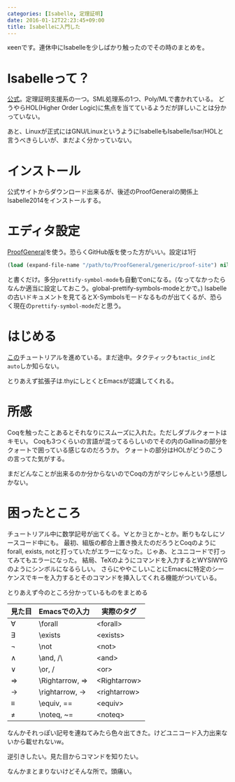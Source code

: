 ```yaml
---
categories: [Isabelle, 定理証明]
date: 2016-01-12T22:23:45+09:00
title: Isabelleに入門した
---
```

κeenです。連休中にIsabelleを少しばかり触ったのでその時のまとめを。

<!--more-->
# Isabelleって？
[公式](https://isabelle.in.tum.de/)。定理証明支援系の一つ。SML処理系の1つ、Poly/MLで書かれている。
どうやらHOL(Higher Order Logic)に焦点を当てているようだが詳しいことは分かっていない。

あと、Linuxが正式にはGNU/LinuxというようにIsabelleもIsabelle/Isar/HOLと言うべきらしいが、まだよく分かっていない。

# インストール
公式サイトからダウンロード出来るが、後述のProofGeneralの関係上Isabelle2014をインストールする。

# エディタ設定
[ProofGeneral](https://github.com/ProofGeneral/PG)を使う。恐らくGitHub版を使った方がいい。設定は1行

``` lisp
(load (expand-file-name "/path/to/ProofGeneral/generic/proof-site") nil t)
```

と書くだけ。多分`prettify-symbol-mode`も自動でonになる。(なってなかったらなんか適当に設定しておこう。global-prettify-symbols-modeとかで。)
Isabelleの古いドキュメントを見てるとX-Symbolsモードなるものが出てくるが、恐らく現在の`prettify-symbol-mode`だと思う。

# はじめる
[この](isabelle.in.tum.de/doc/tutorial.pdf)チュートリアルを進めている。まだ途中。タクティックも`tactic_ind`と`auto`しか知らない。

とりあえず拡張子は.thyにしとくとEmacsが認識してくれる。

# 所感
Coqを触ったことあるとそれなりにスムーズに入れた。ただしダブルクォートはキモい。
Coqも3つくらいの言語が混ってるらしいのでその内のGallinaの部分をクォートで囲っている感じなのだろうか。
クォートの部分はHOLがどうのこうの言ってた気がする。

まだどんなことが出来るのか分からないのでCoqの方がマシじゃんという感想しかない。

# 困ったところ
チュートリアル中に数学記号が出てくる。∀とか∃とか¬とか。断りもなしにソースコード中にも。
最初、組版の都合上置き換えたのだろうとCoqのようにforall, exists, notと打っていたがエラーになった。じゃあ、とユニコードで打ってみてもエラーになった。
結局、TeXのようにコマンドを入力するとWYSIWYGのようにシンボルになるらしい。
さらにややこしいことにEmacsに特定のシーケンスでキーを入力するとそのコマンドを挿入してくれる機能がついている。

とりあえず今のところ分かっているものをまとめる

見た目 |  Emacsでの入力 | 実際のタグ
-------|---------------|-----
∀     | \forall       | \<forall>
∃     | \exists       | \<exists>
¬      | \not          | \<not>
∧     | \and, /\      | \<and>
∨     | \or, \/       | \<or>
⇒     | \Rightarrow, => | \<Rightarrow>
→     | \rightarrow, -> | \<rightarrow>
≡     | \equiv, ==    | \<equiv>
≠      | \noteq, ~=    | \<noteq>


なんかそれっぽい記号を連ねてみたら色々出てきた。けどユニコード入力出来ないから載せれないw。

逆引きしたい。見た目からコマンドを知りたい。

なんかまとまりないけどそんな所で。頭痛い。
